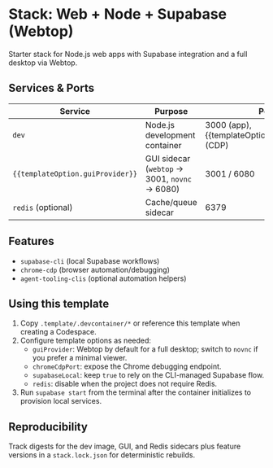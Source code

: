 # Stack: Web + Node + Supabase (Webtop)

Starter stack for Node.js web apps with Supabase integration and a full desktop via Webtop.

## Services & Ports

| Service | Purpose | Port(s) |
| --- | --- | --- |
| `dev` | Node.js development container | 3000 (app), {{templateOption.chromeCdpPort}} (CDP) |
| `{{templateOption.guiProvider}}` | GUI sidecar (`webtop` → 3001, `novnc` → 6080) | 3001 / 6080 |
| `redis` (optional) | Cache/queue sidecar | 6379 |

## Features

- `supabase-cli` (local Supabase workflows)
- `chrome-cdp` (browser automation/debugging)
- `agent-tooling-clis` (optional automation helpers)

## Using this template

1. Copy `.template/.devcontainer/*` or reference this template when creating a Codespace.
2. Configure template options as needed:
   - `guiProvider`: Webtop by default for a full desktop; switch to `novnc` if you prefer a minimal viewer.
   - `chromeCdpPort`: expose the Chrome debugging endpoint.
   - `supabaseLocal`: keep `true` to rely on the CLI-managed Supabase flow.
   - `redis`: disable when the project does not require Redis.
3. Run `supabase start` from the terminal after the container initializes to provision local services.

## Reproducibility

Track digests for the dev image, GUI, and Redis sidecars plus feature versions in a `stack.lock.json` for deterministic rebuilds.
